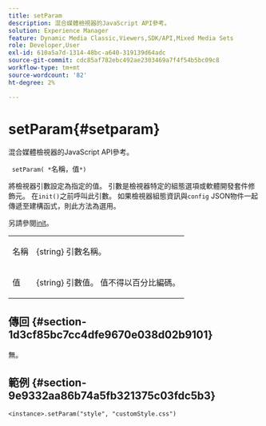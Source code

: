 ```yaml
---
title: setParam
description: 混合媒體檢視器的JavaScript API參考。
solution: Experience Manager
feature: Dynamic Media Classic,Viewers,SDK/API,Mixed Media Sets
role: Developer,User
exl-id: 610a5a7d-1314-48bc-a640-319139d64adc
source-git-commit: cdc85af782ebc492ae2303469a7f4f54b5bc09c8
workflow-type: tm+mt
source-wordcount: '82'
ht-degree: 2%

---
```


# setParam{#setparam}

混合媒體檢視器的JavaScript API參考。

` setParam( *`名稱，值`*)`

將檢視器引數設定為指定的值。 引數是檢視器特定的組態選項或軟體開發套件修飾元。 在`init()`之前呼叫此引數。 如果檢視器組態資訊與`config` JSON物件一起傳遞至建構函式，則此方法為選用。

另請參閱[init](../../../c-html5-s7-aem-asset-viewers/c-html5-mixedmedia-viewer-about/c-html5-mixedmedia-viewer-javascriptapiref/r-html5-mixedmedia-javascriptapiref-init.md#reference-bb4428c155e541b79797f96e17c068ae)。

<table id="table_896DFF34A68A403DB93A6D597461A573"> 
 <tbody> 
  <tr> 
   <td colname="col1"> <p> <span class="codeph"> <span class="varname">名稱</span> </span> </p> </td> 
   <td colname="col2"> <p> <span class="codeph"> {string} </span>引數名稱。 </p> </td> 
  </tr> 
  <tr> 
   <td colname="col1"> <p> <span class="codeph"> <span class="varname">值</span> </span> </p> </td> 
   <td colname="col2"> <p> <span class="codeph"> {string} </span>引數值。 值不得以百分比編碼。 </p> </td> 
  </tr> 
 </tbody> 
</table>

## 傳回 {#section-1d3cf85bc7cc4dfe9670e038d02b9101}

無。

## 範例 {#section-9e9332aa86b74a5fb321375c03fdc5b3}

```
<instance>.setParam("style", "customStyle.css")
```
